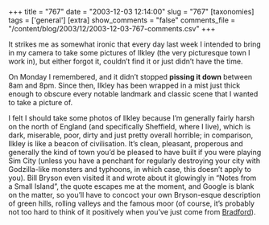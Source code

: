 +++
title = "767"
date = "2003-12-03 12:14:00"
slug = "767"
[taxonomies]
tags = ['general']
[extra]
show_comments = "false"
comments_file = "/content/blog/2003/12/2003-12-03-767-comments.csv"
+++

It strikes me as somewhat ironic that every day last week I intended to bring in my camera to take some pictures of Ilkley (the very picturesque town I work in), but either forgot it, couldn’t find it or just didn’t have the time.

On Monday I remembered, and it didn’t stopped **pissing it down** between 8am and 8pm. Since then, Ilkley has been wrapped in a mist just thick enough to obscure every notable landmark and classic scene that I wanted to take a picture of.

I felt I should take some photos of Ilkley because I’m generally fairly harsh on the north of England (and specifically Sheffield, where I live), which is dark, miserable, poor, dirty and just pretty overall horrible; in comparison, Ilkley is like a beacon of civilisation. It’s clean, pleasant, properous and generally the kind of town you’d be pleased to have built if you were playing Sim City (unless you have a penchant for regularly destroying your city with Godzilla-like monsters and typhoons, in which case, this doesn’t apply to you). Bill Bryson even visited it and wrote about it glowingly in “Notes from a Small Island”, the quote escapes me at the moment, and Google is blank on the matter, so you’ll have to concoct your own Bryson-esque description of green hills, rolling valleys and the famous moor (of course, it’s probably not too hard to think of it positively when you’ve just come from [Bradford](http://news.bbc.co.uk/onthisday/hi/dates/stories/july/7/newsid_2496000/2496003.stm)).
